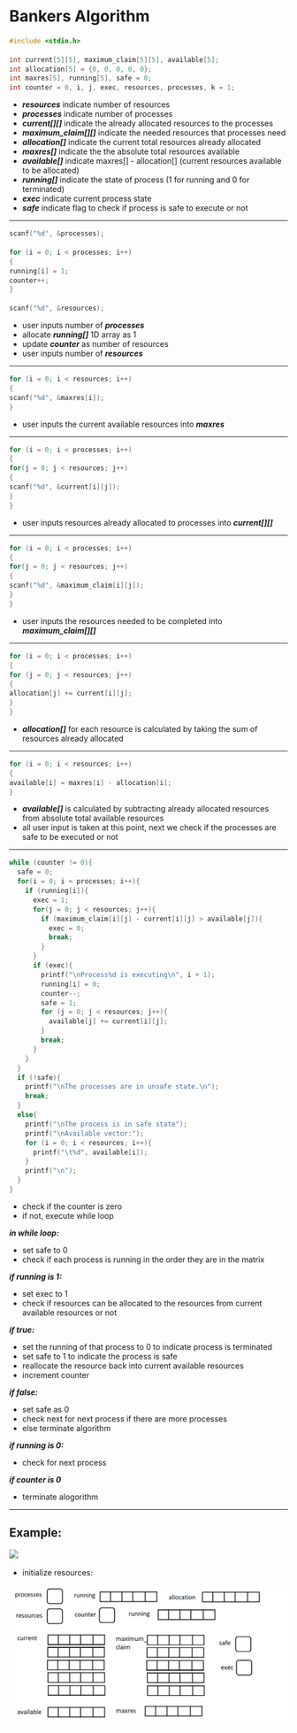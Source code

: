 # Bankers Algorithm

```c
#include <stdio.h>

int current[5][5], maximum_claim[5][5], available[5];
int allocation[5] = {0, 0, 0, 0, 0};
int maxres[5], running[5], safe = 0;
int counter = 0, i, j, exec, resources, processes, k = 1;
```
- ***resources*** indicate number of resources
- ***processes*** indicate number of processes
- ***current[][]*** indicate the already allocated resources to the processes
- ***maximum_claim[][]*** indicate the needed resources that processes need
- ***allocation[]*** indicate the current total resources already allocated
- ***maxres[]*** indicate the the absolute total resources available
- ***available[]*** indicate maxres[] - allocation[] (current resources available to be allocated)
- ***running[]*** indicate the state of process (1 for running and 0 for terminated)
- ***exec*** indicate current process state
- ***safe*** indicate flag to check if process is safe to execute or not
---
```c
scanf("%d", &processes);

for (i = 0; i < processes; i++)
{
running[i] = 1;
counter++;
}

scanf("%d", &resources);
```
- user inputs	number	of	***processes***
-	allocate	***running[]***	1D array as 1
- update ***counter*** as number of resources
-	user inputs number of ***resources***
---
```c
for (i = 0; i < resources; i++)
{
scanf("%d", &maxres[i]);
}
```
- user inputs the current available resources into ***maxres***
---
```c
for (i = 0; i < processes; i++)
{
for(j = 0; j < resources; j++)
{
scanf("%d", &current[i][j]);
}
}
 ```
 - user inputs resources already allocated to processes into ***current[][]***
 ---
 ```c
 for (i = 0; i < processes; i++)
{
for(j = 0; j < resources; j++)
{
scanf("%d", &maximum_claim[i][j]);
}
}
```
- user inputs the resources needed to be completed into ***maximum_claim[][]***
---
```c
for (i = 0; i < processes; i++)
{
for (j = 0; j < resources; j++)
{
allocation[j] += current[i][j];
}
}
```
- ***allocation[]*** for each resource is calculated by taking the sum of resources already allocated 
---
```c
for (i = 0; i < resources; i++)
{
available[i] = maxres[i] - allocation[i];
}
```
- ***available[]*** is calculated by subtracting already allocated resources from absolute total available resources
- all user input is taken at this point, next we check if the processes are safe to be executed or not
---
```c
while (counter != 0){
  safe = 0;
  for(i = 0; i < processes; i++){
    if (running[i]){
      exec = 1;
      for(j = 0; j < resources; j++){
        if (maximum_claim[i][j] - current[i][j] > available[j]){
          exec = 0;
          break;
        }
      }
      if (exec){
        printf("\nProcess%d is executing\n", i + 1);
        running[i] = 0;
        counter--;
        safe = 1;
        for (j = 0; j < resources; j++){
          available[j] += current[i][j];
        }
        break;
      }
    }
  }
  if (!safe){
    printf("\nThe processes are in unsafe state.\n");
    break;
  }
  else{
    printf("\nThe process is in safe state");
    printf("\nAvailable vector:");
    for (i = 0; i < resources; i++){
      printf("\t%d", available[i]);
    }
    printf("\n");
  }
}
```
- check if the counter is zero
- if not, execute while loop

***in while loop:***

- set safe to 0
- check if each process is running in the order they are in the matrix

***if running is 1:***

- set exec to 1
- check if resources can be allocated to the resources from current available resources or not

***if true:***

- set the running of that process to 0 to indicate process is terminated
- set safe to 1 to indicate the process is safe
- reallocate the resource back into current available resources
- increment counter

***if false:***

- set safe as 0
- check next for next process if there are more processes
- else terminate algorithm

***if running is 0:***

- check for next process

***if counter is 0***

- terminate alogorithm
---
## Example:
<img src="https://media.geeksforgeeks.org/wp-content/cdn-uploads/gq/2016/01/safety.png">

- initialize resources:
<img src="resources/bka.png">
